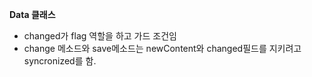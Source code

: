 **Data 클래스**
 - changed가 flag 역할을 하고 가드 조건임 
  - change 메소드와 save메소드는 newContent와 changed필드를 지키려고 syncronized를 함.
  